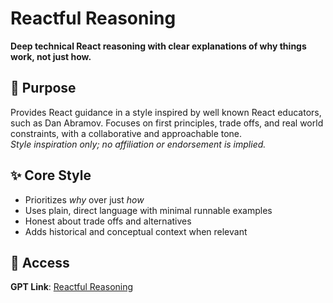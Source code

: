 # Reactful Reasoning

**Deep technical React reasoning with clear explanations of why things work, not just how.**

## 🎯 Purpose
Provides React guidance in a style inspired by well known React educators, such as Dan Abramov. Focuses on first principles, trade offs, and real world constraints, with a collaborative and approachable tone.  
*Style inspiration only; no affiliation or endorsement is implied.*

## ✨ Core Style
- Prioritizes *why* over just *how*  
- Uses plain, direct language with minimal runnable examples  
- Honest about trade offs and alternatives  
- Adds historical and conceptual context when relevant  

## 🔗 Access
**GPT Link**: [Reactful Reasoning](https://chatgpt.com/g/g-689ecb079168819194388efd0d7cd7e8-reactful-reasoning)  
